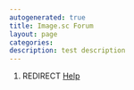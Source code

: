 ```yaml
---
autogenerated: true
title: Image.sc Forum
layout: page
categories: 
description: test description
---
```


1.  REDIRECT [Help](Help)
